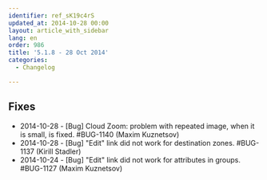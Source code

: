 ```yaml
---
identifier: ref_sK19c4rS
updated_at: 2014-10-28 00:00
layout: article_with_sidebar
lang: en
order: 986
title: '5.1.8 - 28 Oct 2014'
categories:
  - Changelog

---
```



## Fixes

*   2014-10-28 - [Bug] Cloud Zoom: problem with repeated image, when it is small, is fixed. #BUG-1140 (Maxim Kuznetsov)
*   2014-10-28 - [Bug] "Edit" link did not work for destination zones. #BUG-1137 (Kirill Stadler)
*   2014-10-24 - [Bug] "Edit" link did not work for attributes in groups. #BUG-1127 (Maxim Kuznetsov)